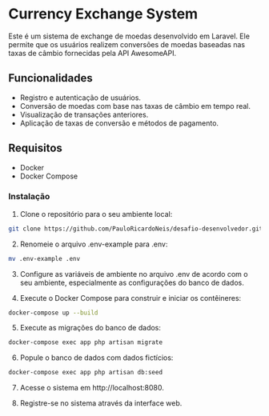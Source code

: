 # Currency Exchange System
Este é um sistema de exchange de moedas desenvolvido em Laravel. Ele permite que os usuários realizem conversões de moedas baseadas nas taxas de câmbio fornecidas pela API AwesomeAPI.

## Funcionalidades
- Registro e autenticação de usuários.
- Conversão de moedas com base nas taxas de câmbio em tempo real.
- Visualização de transações anteriores.
- Aplicação de taxas de conversão e métodos de pagamento. 

## Requisitos
- Docker
- Docker Compose


### Instalação
1. Clone o repositório para o seu ambiente local:

``` bash
git clone https://github.com/PauloRicardoNeis/desafio-desenvolvedor.git
```

2. Renomeie o arquivo .env-example para .env:

``` bash
mv .env-example .env
```

3. Configure as variáveis de ambiente no arquivo .env de acordo com o seu ambiente, especialmente as configurações do banco de dados.

4. Execute o Docker Compose para construir e iniciar os contêineres:

``` bash
docker-compose up --build
```

5. Execute as migrações do banco de dados:

``` bash
docker-compose exec app php artisan migrate
```
6. Popule o banco de dados com dados fictícios:

``` bash
docker-compose exec app php artisan db:seed
```
7. Acesse o sistema em http://localhost:8080.

8. Registre-se no sistema através da interface web.


